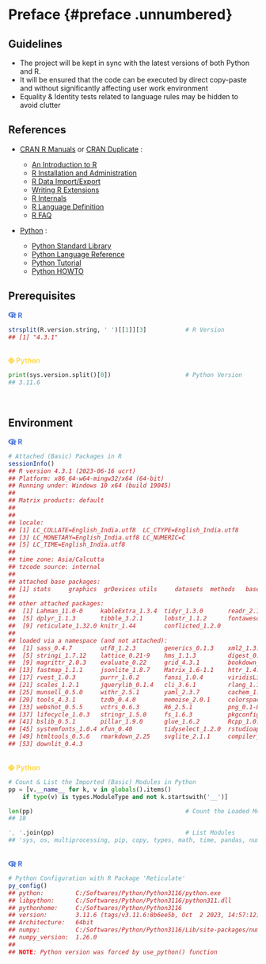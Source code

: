 # Preface {#preface .unnumbered}



## Guidelines

- The project will be kept in sync with the latest versions of both Python and R. 
- It will be ensured that the code can be executed by direct copy-paste and without significantly affecting user work environment
- Equality & Identity tests related to language rules may be hidden to avoid clutter

## References

- [CRAN R Manuals](https://cran.r-project.org/doc/manuals/) or [CRAN Duplicate](https://cran.r-project.org/manuals.html) :
  - [An Introduction to R](https://cran.r-project.org/doc/manuals/R-intro.html)
  - [R Installation and Administration](https://cran.r-project.org/doc/manuals/R-admin.html)
  - [R Data Import/Export](https://cran.r-project.org/doc/manuals/R-data.html)
  - [Writing R Extensions](https://cran.r-project.org/doc/manuals/R-exts.html)
  - [R Internals](https://cran.r-project.org/doc/manuals/R-ints.html)
  - [R Language Definition](https://cran.r-project.org/doc/manuals/R-lang.html)
  - [R FAQ](https://cran.r-project.org/doc/manuals/R-FAQ.html)

- [Python](https://docs.python.org/3/index.html) :
  - [Python Standard Library](https://docs.python.org/3/library/index.html)
  - [Python Language Reference](https://docs.python.org/3/reference/index.html)
  - [Python Tutorial](https://docs.python.org/3/tutorial/index.html)
  - [Python HOWTO](https://docs.python.org/3/howto/index.html)


## Prerequisites

<div class=decocode><div style='background-color:inherit'><span style='font-size:100%;color:#4C78DB'><svg aria-hidden="true" role="img" viewBox="0 0 581 512" style="height:1em;width:1.13em;vertical-align:-0.125em;margin-left:auto;margin-right:auto;font-size:inherit;fill:#4C78DB;overflow:visible;position:relative;"><path d="M581 226.6C581 119.1 450.9 32 290.5 32S0 119.1 0 226.6C0 322.4 103.3 402 239.4 418.1V480h99.1v-61.5c24.3-2.7 47.6-7.4 69.4-13.9L448 480h112l-67.4-113.7c54.5-35.4 88.4-84.9 88.4-139.7zm-466.8 14.5c0-73.5 98.9-133 220.8-133s211.9 40.7 211.9 133c0 50.1-26.5 85-70.3 106.4-2.4-1.6-4.7-2.9-6.4-3.7-10.2-5.2-27.8-10.5-27.8-10.5s86.6-6.4 86.6-92.7-90.6-87.9-90.6-87.9h-199V361c-74.1-21.5-125.2-67.1-125.2-119.9zm225.1 38.3v-55.6c57.8 0 87.8-6.8 87.8 27.3 0 36.5-38.2 28.3-87.8 28.3zm-.9 72.5H365c10.8 0 18.9 11.7 24 19.2-16.1 1.9-33 2.8-50.6 2.9v-22.1z"/></svg><b> R</b></span>

```r
strsplit(R.version.string, ' ')[[1]][3]           # R Version
## [1] "4.3.1"
```

</div><br></div>

<div class=decocode><div style='background-color:inherit'><span style='font-size:100%;color:#FFD94C'><svg aria-hidden="true" role="img" viewBox="0 0 448 512" style="height:1em;width:0.88em;vertical-align:-0.125em;margin-left:auto;margin-right:auto;font-size:inherit;fill:#FFD94C;overflow:visible;position:relative;"><path d="M439.8 200.5c-7.7-30.9-22.3-54.2-53.4-54.2h-40.1v47.4c0 36.8-31.2 67.8-66.8 67.8H172.7c-29.2 0-53.4 25-53.4 54.3v101.8c0 29 25.2 46 53.4 54.3 33.8 9.9 66.3 11.7 106.8 0 26.9-7.8 53.4-23.5 53.4-54.3v-40.7H226.2v-13.6h160.2c31.1 0 42.6-21.7 53.4-54.2 11.2-33.5 10.7-65.7 0-108.6zM286.2 404c11.1 0 20.1 9.1 20.1 20.3 0 11.3-9 20.4-20.1 20.4-11 0-20.1-9.2-20.1-20.4.1-11.3 9.1-20.3 20.1-20.3zM167.8 248.1h106.8c29.7 0 53.4-24.5 53.4-54.3V91.9c0-29-24.4-50.7-53.4-55.6-35.8-5.9-74.7-5.6-106.8.1-45.2 8-53.4 24.7-53.4 55.6v40.7h106.9v13.6h-147c-31.1 0-58.3 18.7-66.8 54.2-9.8 40.7-10.2 66.1 0 108.6 7.6 31.6 25.7 54.2 56.8 54.2H101v-48.8c0-35.3 30.5-66.4 66.8-66.4zm-6.7-142.6c-11.1 0-20.1-9.1-20.1-20.3.1-11.3 9-20.4 20.1-20.4 11 0 20.1 9.2 20.1 20.4s-9 20.3-20.1 20.3z"/></svg><b> Python</b></span>

```python
print(sys.version.split()[0])                     # Python Version
## 3.11.6
```

</div><br></div>

## Environment

<div class=decocode><div style='background-color:inherit'><span style='font-size:100%;color:#4C78DB'><svg aria-hidden="true" role="img" viewBox="0 0 581 512" style="height:1em;width:1.13em;vertical-align:-0.125em;margin-left:auto;margin-right:auto;font-size:inherit;fill:#4C78DB;overflow:visible;position:relative;"><path d="M581 226.6C581 119.1 450.9 32 290.5 32S0 119.1 0 226.6C0 322.4 103.3 402 239.4 418.1V480h99.1v-61.5c24.3-2.7 47.6-7.4 69.4-13.9L448 480h112l-67.4-113.7c54.5-35.4 88.4-84.9 88.4-139.7zm-466.8 14.5c0-73.5 98.9-133 220.8-133s211.9 40.7 211.9 133c0 50.1-26.5 85-70.3 106.4-2.4-1.6-4.7-2.9-6.4-3.7-10.2-5.2-27.8-10.5-27.8-10.5s86.6-6.4 86.6-92.7-90.6-87.9-90.6-87.9h-199V361c-74.1-21.5-125.2-67.1-125.2-119.9zm225.1 38.3v-55.6c57.8 0 87.8-6.8 87.8 27.3 0 36.5-38.2 28.3-87.8 28.3zm-.9 72.5H365c10.8 0 18.9 11.7 24 19.2-16.1 1.9-33 2.8-50.6 2.9v-22.1z"/></svg><b> R</b></span>

```r
# Attached (Basic) Packages in R 
sessionInfo()
## R version 4.3.1 (2023-06-16 ucrt)
## Platform: x86_64-w64-mingw32/x64 (64-bit)
## Running under: Windows 10 x64 (build 19045)
## 
## Matrix products: default
## 
## 
## locale:
## [1] LC_COLLATE=English_India.utf8  LC_CTYPE=English_India.utf8   
## [3] LC_MONETARY=English_India.utf8 LC_NUMERIC=C                  
## [5] LC_TIME=English_India.utf8    
## 
## time zone: Asia/Calcutta
## tzcode source: internal
## 
## attached base packages:
## [1] stats     graphics  grDevices utils     datasets  methods   base     
## 
## other attached packages:
##  [1] Lahman_11.0-0     kableExtra_1.3.4  tidyr_1.3.0       readr_2.1.4      
##  [5] dplyr_1.1.3       tibble_3.2.1      lobstr_1.1.2      fontawesome_0.5.2
##  [9] reticulate_1.32.0 knitr_1.44        conflicted_1.2.0 
## 
## loaded via a namespace (and not attached):
##  [1] sass_0.4.7        utf8_1.2.3        generics_0.1.3    xml2_1.3.5       
##  [5] stringi_1.7.12    lattice_0.21-9    hms_1.1.3         digest_0.6.33    
##  [9] magrittr_2.0.3    evaluate_0.22     grid_4.3.1        bookdown_0.35    
## [13] fastmap_1.1.1     jsonlite_1.8.7    Matrix_1.6-1.1    httr_1.4.7       
## [17] rvest_1.0.3       purrr_1.0.2       fansi_1.0.4       viridisLite_0.4.2
## [21] scales_1.2.1      jquerylib_0.1.4   cli_3.6.1         rlang_1.1.1      
## [25] munsell_0.5.0     withr_2.5.1       yaml_2.3.7        cachem_1.0.8     
## [29] tools_4.3.1       tzdb_0.4.0        memoise_2.0.1     colorspace_2.1-0 
## [33] webshot_0.5.5     vctrs_0.6.3       R6_2.5.1          png_0.1-8        
## [37] lifecycle_1.0.3   stringr_1.5.0     fs_1.6.3          pkgconfig_2.0.3  
## [41] bslib_0.5.1       pillar_1.9.0      glue_1.6.2        Rcpp_1.0.11      
## [45] systemfonts_1.0.4 xfun_0.40         tidyselect_1.2.0  rstudioapi_0.15.0
## [49] htmltools_0.5.6   rmarkdown_2.25    svglite_2.1.1     compiler_4.3.1   
## [53] downlit_0.4.3
```

</div><br></div>

<div class=decocode><div style='background-color:inherit'><span style='font-size:100%;color:#FFD94C'><svg aria-hidden="true" role="img" viewBox="0 0 448 512" style="height:1em;width:0.88em;vertical-align:-0.125em;margin-left:auto;margin-right:auto;font-size:inherit;fill:#FFD94C;overflow:visible;position:relative;"><path d="M439.8 200.5c-7.7-30.9-22.3-54.2-53.4-54.2h-40.1v47.4c0 36.8-31.2 67.8-66.8 67.8H172.7c-29.2 0-53.4 25-53.4 54.3v101.8c0 29 25.2 46 53.4 54.3 33.8 9.9 66.3 11.7 106.8 0 26.9-7.8 53.4-23.5 53.4-54.3v-40.7H226.2v-13.6h160.2c31.1 0 42.6-21.7 53.4-54.2 11.2-33.5 10.7-65.7 0-108.6zM286.2 404c11.1 0 20.1 9.1 20.1 20.3 0 11.3-9 20.4-20.1 20.4-11 0-20.1-9.2-20.1-20.4.1-11.3 9.1-20.3 20.1-20.3zM167.8 248.1h106.8c29.7 0 53.4-24.5 53.4-54.3V91.9c0-29-24.4-50.7-53.4-55.6-35.8-5.9-74.7-5.6-106.8.1-45.2 8-53.4 24.7-53.4 55.6v40.7h106.9v13.6h-147c-31.1 0-58.3 18.7-66.8 54.2-9.8 40.7-10.2 66.1 0 108.6 7.6 31.6 25.7 54.2 56.8 54.2H101v-48.8c0-35.3 30.5-66.4 66.8-66.4zm-6.7-142.6c-11.1 0-20.1-9.1-20.1-20.3.1-11.3 9-20.4 20.1-20.4 11 0 20.1 9.2 20.1 20.4s-9 20.3-20.1 20.3z"/></svg><b> Python</b></span>

```python
# Count & List the Imported (Basic) Modules in Python 
pp = [v.__name__ for k, v in globals().items() 
    if type(v) is types.ModuleType and not k.startswith('__')]

len(pp)                                           # Count the Loaded Modules
## 18

', '.join(pp)                                     # List Modules
## 'sys, os, multiprocessing, pip, copy, types, math, time, pandas, numpy, statsmodels.api, seaborn, sklearn, matplotlib, matplotlib.pyplot, imblearn, pyarrow, joblib'
```

</div><br></div>

<div class=decocode><div style='background-color:inherit'><span style='font-size:100%;color:#4C78DB'><svg aria-hidden="true" role="img" viewBox="0 0 581 512" style="height:1em;width:1.13em;vertical-align:-0.125em;margin-left:auto;margin-right:auto;font-size:inherit;fill:#4C78DB;overflow:visible;position:relative;"><path d="M581 226.6C581 119.1 450.9 32 290.5 32S0 119.1 0 226.6C0 322.4 103.3 402 239.4 418.1V480h99.1v-61.5c24.3-2.7 47.6-7.4 69.4-13.9L448 480h112l-67.4-113.7c54.5-35.4 88.4-84.9 88.4-139.7zm-466.8 14.5c0-73.5 98.9-133 220.8-133s211.9 40.7 211.9 133c0 50.1-26.5 85-70.3 106.4-2.4-1.6-4.7-2.9-6.4-3.7-10.2-5.2-27.8-10.5-27.8-10.5s86.6-6.4 86.6-92.7-90.6-87.9-90.6-87.9h-199V361c-74.1-21.5-125.2-67.1-125.2-119.9zm225.1 38.3v-55.6c57.8 0 87.8-6.8 87.8 27.3 0 36.5-38.2 28.3-87.8 28.3zm-.9 72.5H365c10.8 0 18.9 11.7 24 19.2-16.1 1.9-33 2.8-50.6 2.9v-22.1z"/></svg><b> R</b></span>

```r
# Python Configuration with R Package 'Reticulate'
py_config()
## python:         C:/Softwares/Python/Python3116/python.exe
## libpython:      C:/Softwares/Python/Python3116/python311.dll
## pythonhome:     C:/Softwares/Python/Python3116
## version:        3.11.6 (tags/v3.11.6:8b6ee5b, Oct  2 2023, 14:57:12) [MSC v.1935 64 bit (AMD64)]
## Architecture:   64bit
## numpy:          C:/Softwares/Python/Python3116/Lib/site-packages/numpy
## numpy_version:  1.26.0
## 
## NOTE: Python version was forced by use_python() function
```

</div><br></div>

